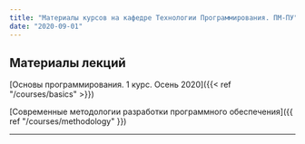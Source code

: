 ```yaml
---
title: "Материалы курсов на кафедре Технологии Программирования. ПМ-ПУ"
date: "2020-09-01"
---
```


## Материалы лекций

[Основы программирования. 1 курс. Осень 2020]({{< ref "/courses/basics" >}})

[Современные методологии разработки программного обеспечения]({{ ref "/courses/methodology" }})

---
